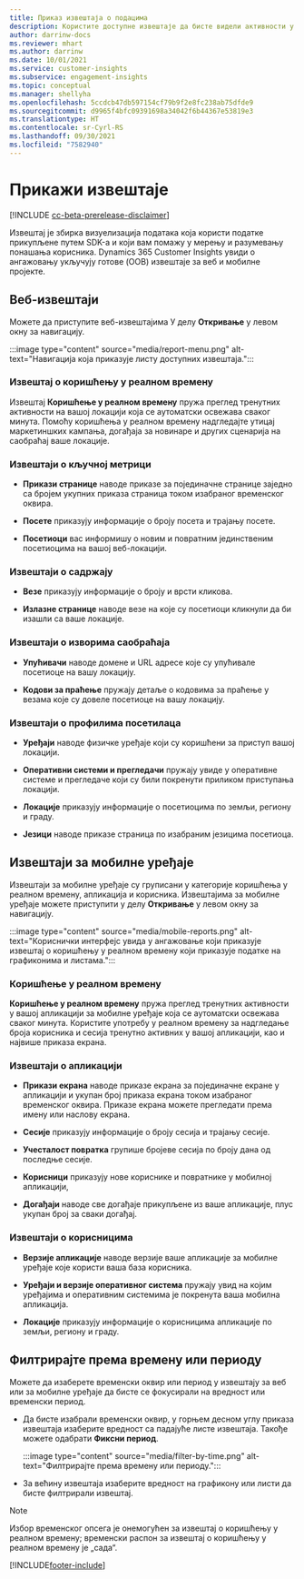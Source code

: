 ```yaml
---
title: Приказ извештаја о подацима
description: Користите доступне извештаје да бисте видели активности у реалном времену на вашој веб-локацији.
author: darrinw-docs
ms.reviewer: mhart
ms.author: darrinw
ms.date: 10/01/2021
ms.service: customer-insights
ms.subservice: engagement-insights
ms.topic: conceptual
ms.manager: shellyha
ms.openlocfilehash: 5ccdcb47db597154cf79b9f2e8fc238ab75dfde9
ms.sourcegitcommit: d9965f4bfc09391698a34042f6b44367e53819e3
ms.translationtype: HT
ms.contentlocale: sr-Cyrl-RS
ms.lasthandoff: 09/30/2021
ms.locfileid: "7582940"
---
```

# <a name="view-reports"></a>Прикажи извештаје

[!INCLUDE [cc-beta-prerelease-disclaimer](includes/cc-beta-prerelease-disclaimer.md)]

Извештај је збирка визуелизација података која користи податке прикупљене путем SDK-а и који вам помажу у мерењу и разумевању понашања корисника. Dynamics 365 Customer Insights увиди о ангажовању укључују готове (OOB) извештаје за веб и мобилне пројекте.  

## <a name="web-reports"></a>Веб-извештаји

Можете да приступите веб-извештајима У делу **Откривање** у левом окну за навигацију.

:::image type="content" source="media/report-menu.png" alt-text="Навигација која приказује листу доступних извештаја.":::

### <a name="real-time-usage-report"></a>Извештај о коришћењу у реалном времену

Извештај **Коришћење у реалном времену** пружа преглед тренутних активности на вашој локацији која се аутоматски освежава сваког минута. Помоћу коришћења у реалном времену надгледајте утицај маркетиншких кампања, догађаја за новинаре и других сценарија на саобраћај ваше локације.

### <a name="key-metrics-reports"></a>Извештаји о кључној метрици

- **Прикази странице** наводе приказе за појединачне странице заједно са бројем укупних приказа страница током изабраног временског оквира.

- **Посете** приказују информације о броју посета и трајању посете.

- **Посетиоци** вас информишу о новим и повратним јединственим посетиоцима на вашој веб-локацији.

### <a name="content-reports"></a>Извештаји о садржају

- **Везе** приказују информације о броју и врсти кликова.

- **Излазне странице** наводе везе на које су посетиоци кликнули да би изашли са ваше локације.

### <a name="traffic-sources-reports"></a>Извештаји о изворима саобраћаја

- **Упућивачи** наводе домене и URL адресе које су упућивале посетиоце на вашу локацију.

- **Кодови за праћење** пружају детаље о кодовима за праћење у везама које су довеле посетиоце на вашу локацију.

### <a name="visitor-profiles-reports"></a>Извештаји о профилима посетилаца

- **Уређаји** наводе физичке уређаје који су коришћени за приступ вашој локацији.

- **Оперативни системи и прегледачи** пружају увиде у оперативне системе и прегледаче који су били покренути приликом приступања локацији.

- **Локације** приказују информације о посетиоцима по земљи, региону и граду.

- **Језици** наводе приказе страница по изабраним језицима посетиоца.

## <a name="mobile-reports"></a>Извештаји за мобилне уређаје

Извештаји за мобилне уређаје су груписани у категорије коришћења у реалном времену, апликација и корисника. Извештајима за мобилне уређаје можете приступити у делу **Откривање** у левом окну за навигацију.   

:::image type="content" source="media/mobile-reports.png" alt-text="Кориснички интерфејс увида у ангажовање који приказује извештај о коришћењу у реалном времену који приказује податке на графиконима и листама.":::   

### <a name="real-time-usage"></a>Коришћење у реалном времену

**Коришћење у реалном времену** пружа преглед тренутних активности у вашој апликацији за мобилне уређаје која се аутоматски освежава сваког минута. Користите употребу у реалном времену за надгледање броја корисника и сесија тренутно активних у вашој апликацији, као и највише приказа екрана.

### <a name="app-reports"></a>Извештаји о апликацији

- **Прикази екрана** наводе приказе екрана за појединачне екране у апликацији и укупан број приказа екрана током изабраног временског оквира. Приказе екрана можете прегледати према имену или наслову екрана.

- **Сесије** приказују информације о броју сесија и трајању сесије.

- **Учесталост повратка** групише бројеве сесија по броју дана од последње сесије.

- **Корисници** приказују нове кориснике и повратнике у мобилној апликацији,

- **Догађаји** наводе све догађаје прикупљене из ваше апликације, плус укупан број за сваки догађај.

### <a name="user-reports"></a>Извештаји о корисницима

- **Верзије апликације** наводе верзије ваше апликације за мобилне уређаје које користи ваша база корисника.

- **Уређаји и верзије оперативног система** пружају увид на којим уређајима и оперативним системима је покренута ваша мобилна апликација.

- **Локације** приказују информације о корисницима апликације по земљи, региону и граду.

## <a name="filter-by-time-or-date-range"></a>Филтрирајте према времену или периоду

Можете да изаберете временски оквир или период у извештају за веб или за мобилне уређаје да бисте се фокусирали на вредност или временски период. 

- Да бисте изабрали временски оквир, у горњем десном углу приказа извештаја изаберите вредност са падајуће листе извештаја. Такође можете одабрати **Фиксни период**. 

  :::image type="content" source="media/filter-by-time.png" alt-text="Филтрирајте према времену или периоду.":::   

- За већину извештаја изаберите вредност на графикону или листи да бисте филтрирали извештај.

> [!NOTE]
> Избор временског опсега је онемогућен за извештај о коришћењу у реалном времену; временски распон за извештај о коришћењу у реалном времену је „сада“.


[!INCLUDE[footer-include](../includes/footer-banner.md)]
